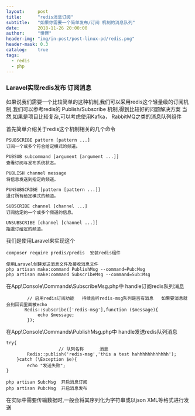```yaml
---
layout:     post
title:      "redis消息订阅"
subtitle:   "如果你需要一个简单发布/订阅 机制的消息队列"
date:       2018-11-26 20:00:00
author:     "憧憬"
header-img: "img/in-post/post-linux-pd/redis.png"
header-mask: 0.3
catalog:    true
tags:
  - redis
  - php
---
```


### Laravel实现redis发布 订阅消息

如果说我们需要一个比较简单的这种机制,我们可以采用redis这个轻量级的订阅机制,我们可以参考redis的 Publish/Subscribe 机制,得到比较好的问题解决方案
当然,如果是项目比较复杂,可以考虑使用Kafka， RabbitMQ之类的消息队列组件

首先简单介绍关于redis这个机制相关的几个命令

```
PSUBSCRIBE pattern [pattern ...] 
订阅一个或多个符合给定模式的频道。

PUBSUB subcommand [argument [argument ...]] 
查看订阅与发布系统状态。

PUBLISH channel message 
将信息发送到指定的频道。

PUNSUBSCRIBE [pattern [pattern ...]] 
退订所有给定模式的频道。

SUBSCRIBE channel [channel ...] 
订阅给定的一个或多个频道的信息。

UNSUBSCRIBE [channel [channel ...]] 
指退订给定的频道。
```

我们是使用Laravel来实现这个

```
composer require predis/predis  安装redis组件

使用Laravel创建发送消息文件及接收消息文件
php artisan make:command PublishMsg --command=Pub:Msg
php artisan make:command SubscribeMsg --command=Sub:Msg

```

在App\Console\Commands\SubscribeMsg.php中 handle订阅redis队列消息

```
		// 启用redis订阅功能   持续监听redis-msg队列是否有消息   如果要消息就会到回调里面被echo
       Redis::subscribe(['redis-msg'],function ($message){
            echo $message;
        });

```

在App\Console\Commands\PublishMsg.php中 handle发送redis队列消息

```
try{
					// 队列名称      消息
        Redis::publish('redis-msg','this a test hahhhhhhhhhhhh');
    }catch (\Exception $e){
        echo "发送失败";
}
```

```
php artisan Sub:Msg  开启消息订阅
php artisan Pub:Msg  开启消息发布
```

在实际中需要传输数据时,一般会将其序列化为字符串或以json XML等格式进行发送